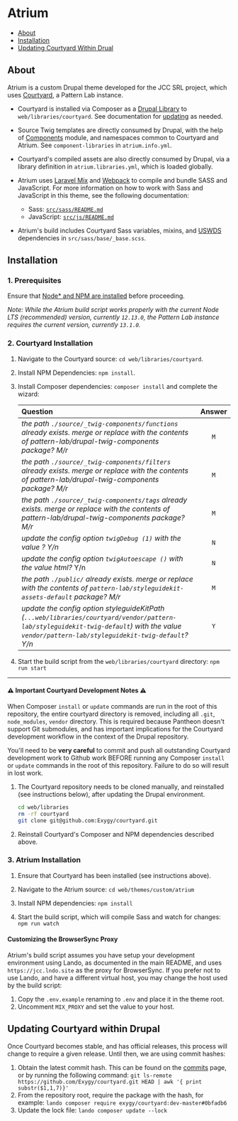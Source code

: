 # Atrium

- [About](#about)
- [Installation](#installation)
- [Updating Courtyard Within Drual](#updating-courtyard-within-drupal)

## About

Atrium is a custom Drupal theme developed for the JCC SRL project, which uses [Courtyard](https://github.com/Exygy/courtyard), a Pattern Lab instance.

- Courtyard is installed via Composer as a [Drupal Library](https://www.drupal.org/docs/8/theming/adding-stylesheets-css-and-javascript-js-to-a-drupal-8-theme) to `web/libraries/courtyard`. See documentation for [updating](#updating-courtyard-within-drupal) as needed.
- Source Twig templates are directly consumed by Drupal, with the help of [Components](https://www.drupal.org/project/components) module, and namespaces common to Courtyard and Atrium. See `component-libraries` in `atrium.info.yml`.
- Courtyard's compiled assets are also directly consumed by Drupal, via a library definition in `atrium.libraries.yml`, which is loaded globally.
- Atrium uses [Laravel Mix](https://laravel-mix.com) and [Webpack](https://webpack.js.org) to compile and bundle SASS and JavaScript.  For more information on how to work with Sass and JavaScript in this theme, see the following documentation:

  - Sass: [`src/sass/README.md`](./src/sass/README.md)
  - JavaScript: [`src/js/README.md`](./src/js/README.md)

- Atrium's build includes Courtyard Sass variables, mixins, and [USWDS](https://github.com/uswds/uswds) dependencies in `src/sass/base/_base.scss`.

## Installation

### 1. Prerequisites

Ensure that [Node* and NPM are installed](https://docs.npmjs.com/downloading-and-installing-node-js-and-npm) before proceeding.

_Note: While the Atrium build script works properly with the current Node LTS (recommended) version, currently `12.13.0`, the Pattern Lab instance requires the current version, currently `13.1.0`._

### 2. Courtyard Installation

1. Navigate to the Courtyard source: `cd web/libraries/courtyard`.

2. Install NPM Dependencies: `npm install`.

3. Install Composer dependencies: `composer install` and complete the wizard:

    | Question | Answer |
    | :------- | :----: |
    | _the path `./source/_twig-components/functions` already exists. merge or replace with the contents of pattern-lab/drupal-twig-components package? M/r_ | `M` |
    | _the path `./source/_twig-components/filters` already exists. merge or replace with the contents of pattern-lab/drupal-twig-components package? M/r_ | `M` |
    | _the path `./source/_twig-components/tags` already exists. merge or replace with the contents of pattern-lab/drupal-twig-components package? M/r_ | `M` |
    | _update the config option `twigDebug (1)` with the value ? Y/n_ | `N` |
    | _update the config option `twigAutoescape ()` with the value html?_ Y/n | `N` |
    | _the path `./public/` already exists. merge or replace with the contents of `pattern-lab/styleguidekit-assets-default` package? M/r_ | `M` |
    | _update the config option styleguideKitPath (`...web/libraries/courtyard/vendor/pattern-lab/styleguidekit-twig-default`) with the value `vendor/pattern-lab/styleguidekit-twig-default`? Y/n_ | `Y` |

4. Start the build script from the `web/libraries/courtyard` directory: `npm run start`

---

#### ⚠️ Important Courtyard Development Notes ⚠️

When Composer `install` or `update` commands are run in the root of this repository, the entire courtyard directory is removed, including all `.git`, `node_modules`, `vendor` directory. This is required because Pantheon doesn't support Git submodules, and has important implications for the Courtyard development workflow in the context of the Drupal repository.

You'll need to be **very careful** to commit and push all outstanding Courtyard development work to Github work BEFORE running any Composer `install` or `update` commands in the root of this repository. Failure to do so will result in lost work.

1. The Courtyard repository needs to be cloned manually, and reinstalled (see instructions below), after updating the Drupal environment.

    ```sh
    cd web/libraries
    rm -rf courtyard
    git clone git@github.com:Exygy/courtyard.git
    ```

2. Reinstall Courtyard's Composer and NPM dependencies described above.

### 3. Atrium Installation

1. Ensure that Courtyard has been installed (see instructions above).

2. Navigate to the Atrium source: `cd web/themes/custom/atrium`

3. Install NPM dependencies: `npm install`

4. Start the build script, which will compile Sass and watch for changes: `npm run watch`

#### Customizing the BrowserSync Proxy

Atrium's build script assumes you have setup your development environment using Lando, as documented in the main README, and uses `https://jcc.lndo.site` as the proxy for BrowserSync. If you prefer not to use Lando, and have a different virtual host, you may change the host used by the build script:

1. Copy the `.env.example` renaming to `.env` and place it in the theme root.
2. Uncomment `MIX_PROXY` and set the value to your host.

## Updating Courtyard within Drupal

Once Courtyard becomes stable, and has official releases, this process will change to require a given release. Until then, we are using commit hashes:

1. Obtain the latest commit hash. This can be found on the [commits](https://github.com/Exygy/courtyard/commits/master) page, or by running the following command: `git ls-remote https://github.com/Exygy/courtyard.git HEAD | awk '{ print substr($1,1,7)}'`
2. From the repository root, require the package with the hash, for example: `lando composer require exygy/courtyard:dev-master#0bfadb6`
3. Update the lock file: `lando composer update --lock`
